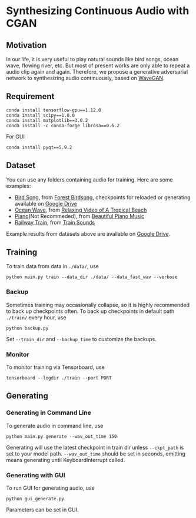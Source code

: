 # Synthesizing Continuous Audio with CGAN

## Motivation
In our life, it is very useful to play natural sounds like bird songs, ocean wave, flowing river, etc. But most of present works are only able to repeat a audio clip again and again. Therefore, we propose a generative adversarial network to synthesizing audio continuously, based on [WaveGAN](https://github.com/chrisdonahue/wavegan). 

## Requirement
```
conda install tensorflow-gpu==1.12.0
conda install scipy==1.0.0
conda install matplotlib==3.0.2
conda install -c conda-forge librosa==0.6.2
```
For GUI
```
conda install pyqt==5.9.2
```

## Dataset
You can use any folders containing audio for training. Here are some examples:
- [Bird Song](http://people.tamu.edu/~ouyue2/files/s_gen/data/bird.wav), from [Forest Birdsong](https://www.youtube.com/watch?v=Qm846KdZN_c), checkpoints for reloaded or generating available on [Google Drive](https://drive.google.com/drive/folders/1tUqYkWs_mxOduUx7-uz3-JCyHIKicOjD?usp=sharing)
- [Ocean Wave](http://people.tamu.edu/~ouyue2/files/s_gen/data/ocean.wav), from [Relaxing Video of A Tropical Beach](https://www.youtube.com/watch?v=qREKP9oijWI)
- [Piano](http://people.tamu.edu/~ouyue2/files/s_gen/data/piano.wav)(Not Recommeded), from [Beautiful Piano Music](https://www.youtube.com/watch?v=HSOtku1j600)
- [Railway Train](http://people.tamu.edu/~ouyue2/files/s_gen/data/railwaytrain.wav), from [Train Sounds](https://www.youtube.com/watch?v=R-R65Gg0CJ8)

Example results from datasets above are available on [Google Drive](https://drive.google.com/drive/folders/12m0RmGZlqs3sw-aXUNP0nfvdK5cuPA6K?usp=sharing). 

## Training
To train data from data in ```./data/```, use
```
python main.py train --data_dir ./data/ --data_fast_wav --verbose
```

### Backup
Sometimes training may occasionally collapse, so it is highly recommended to back up checkpoints often. 
To back up checkpoints in default path ```./train/``` every hour, use
```
python backup.py
```
Set ```--train_dir``` and ```--backup_time``` to customize the backups.

### Monitor
To monitor training via Tensorboard, use
```
tensorboard --logdir ./train --port PORT
```

## Generating

### Generating in Command Line 
To generate audio in command line, use
```
python main.py generate --wav_out_time 150
```
Generating will use the latest checkpoint in train dir unless ```--ckpt_path``` is set to your model path. ```--wav_out_time``` should be set in seconds, omitting means generating until KeyboardInterrupt called. 

### Generating with GUI
To run GUI for generating audio, use
```
python gui_generate.py
```
Parameters can be set in GUI. 
